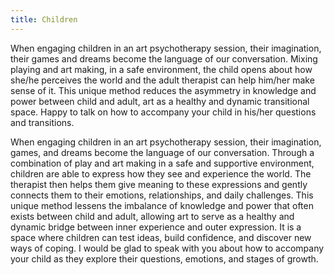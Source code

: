 ```yaml
---
title: Children
---
```


When engaging children in an art psychotherapy session, their imagination, their games and dreams become the language of our conversation.
Mixing playing and art making, in a safe environment, the child opens about how she/he perceives the world and the adult therapist can help him/her make sense of it. This unique method reduces the asymmetry in knowledge and power between child and adult, art as a healthy and dynamic transitional space.
Happy to talk on how to accompany your child in his/her questions and transitions.

When engaging children in an art psychotherapy session, their imagination, games, and dreams become the language of our conversation. Through a combination of play and art making in a safe and supportive environment, children are able to express how they see and experience the world. The therapist then helps them give meaning to these expressions and gently connects them to their emotions, relationships, and daily challenges.
This unique method lessens the imbalance of knowledge and power that often exists between child and adult, allowing art to serve as a healthy and dynamic bridge between inner experience and outer expression. It is a space where children can test ideas, build confidence, and discover new ways of coping.
I would be glad to speak with you about how to accompany your child as they explore their questions, emotions, and stages of growth.
